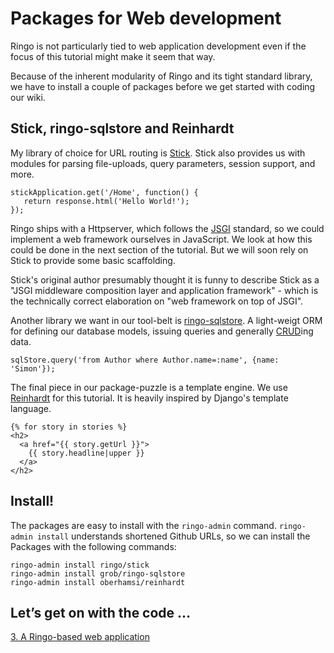 Packages for Web development
===============================

Ringo is not particularly tied to web application development even if the focus of this tutorial might make it seem that way.

Because of the inherent modularity of Ringo and its tight standard library, we have to install a couple of packages before we get started with coding our wiki.

Stick, ringo-sqlstore and Reinhardt
--------------------------------------

My library of choice for URL routing is [Stick](https://github.com/hns/stick). Stick also provides us with modules for parsing file-uploads, query parameters, session support, and more.

    stickApplication.get('/Home', function() {
       return response.html('Hello World!');
    });

<div class="knowmore">

Ringo ships with a Httpserver, which follows the [JSGI](http://wiki.commonjs.org/wiki/JSGI) standard, so we could implement a web framework ourselves in JavaScript. We look at how this could be done in the next section of the tutorial. But we will soon rely on Stick to provide some basic scaffolding.

Stick's original author presumably thought it is funny to describe Stick as a "JSGI middleware composition layer and application framework" - which is the technically correct elaboration on "web framework on top of JSGI".

</div>

Another library we want in our tool-belt is [ringo-sqlstore](https://github.com/grob/ringo-sqlstore). A light-weigt ORM for defining our database models, issuing queries and generally [CRUD](http://en.wikipedia.org/wiki/Create,_read,_update_and_delete)ing data.

    sqlStore.query('from Author where Author.name=:name', {name: 'Simon'});

The final piece in our package-puzzle is a template engine. We use [Reinhardt](http://github.com/oberhams/reinhardt) for this tutorial. It is heavily inspired by Django's template language.

    {% for story in stories %}
    <h2>
      <a href="{{ story.getUrl }}">
        {{ story.headline|upper }}
      </a>
    </h2>

Install!
----------

The packages are easy to install with the `ringo-admin` command. `ringo-admin install` understands shortened Github URLs, so we can install the Packages with the following commands:

    ringo-admin install ringo/stick
    ringo-admin install grob/ringo-sqlstore
    ringo-admin install oberhamsi/reinhardt

## Let’s get on with the code …
[3. A Ringo-based web application](/tutorial/httpserver/)
